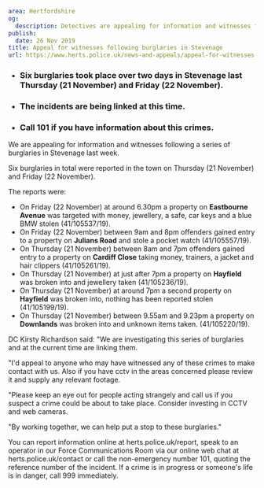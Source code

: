```yaml
area: Hertfordshire
og:
  description: Detectives are appealing for information and witnesses following a series of burglaries in Stevenage last week.
publish:
  date: 26 Nov 2019
title: Appeal for witnesses following burglaries in Stevenage
url: https://www.herts.police.uk/news-and-appeals/appeal-for-witnesses-following-burglaries-in-stevenage-1079
```

* ### Six burglaries took place over two days in Stevenage last Thursday (21 November) and Friday (22 November).

 * ### The incidents are being linked at this time.

 * ### Call 101 if you have information about this crimes.

We are appealing for information and witnesses following a series of burglaries in Stevenage last week.

Six burglaries in total were reported in the town on Thursday (21 November) and Friday (22 November).

The reports were:

 * On Friday (22 November) at around 6.30pm a property on **Eastbourne Avenue** was targeted with money, jewellery, a safe, car keys and a blue BMW stolen (41/105537/19).
 * On Friday (22 November) between 9am and 8pm offenders gained entry to a property on **Julians Road** and stole a pocket watch (41/105557/19).
 * On Thursday (21 November) between 8am and 7pm offenders gained entry to a property on **Cardiff Close** taking money, trainers, a jacket and hair clippers (41/105261/19).
 * On Thursday (21 November) at just after 7pm a property on **Hayfield** was broken into and jewellery taken (41/105236/19).
 * On Thursday (21 November) at around 7pm a second property on **Hayfield** was broken into, nothing has been reported stolen (41/105199/19).
 * On Thursday (21 November) between 9.55am and 9.23pm a property on **Downlands** was broken into and unknown items taken. (41/105220/19).

DC Kirsty Richardson said: "We are investigating this series of burglaries and at the current time are linking them.

"I'd appeal to anyone who may have witnessed any of these crimes to make contact with us. Also if you have cctv in the areas concerned please review it and supply any relevant footage.

"Please keep an eye out for people acting strangely and call us if you suspect a crime could be about to take place. Consider investing in CCTV and web cameras.

"By working together, we can help put a stop to these burglaries."

You can report information online at herts.police.uk/report, speak to an operator in our Force Communications Room via our online web chat at herts.police.uk/contact or call the non-emergency number 101, quoting the reference number of the incident. If a crime is in progress or someone's life is in danger, call 999 immediately.
